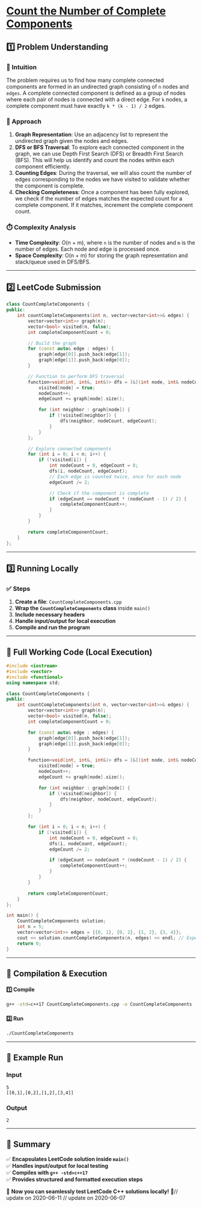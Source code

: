 # **[Count the Number of Complete Components](https://leetcode.com/problems/count-the-number-of-complete-components/description/)**  

## **1️⃣ Problem Understanding**  
### **📌 Intuition**  
The problem requires us to find how many complete connected components are formed in an undirected graph consisting of `n` nodes and `edges`. A complete connected component is defined as a group of nodes where each pair of nodes is connected with a direct edge. For `k` nodes, a complete component must have exactly `k * (k - 1) / 2` edges. 

### **🚀 Approach**  
1. **Graph Representation**: Use an adjacency list to represent the undirected graph given the nodes and edges.
2. **DFS or BFS Traversal**: To explore each connected component in the graph, we can use Depth First Search (DFS) or Breadth First Search (BFS). This will help us identify and count the nodes within each component efficiently.
3. **Counting Edges**: During the traversal, we will also count the number of edges corresponding to the nodes we have visited to validate whether the component is complete.
4. **Checking Completeness**: Once a component has been fully explored, we check if the number of edges matches the expected count for a complete component. If it matches, increment the complete component count.

### **⏱️ Complexity Analysis**  
- **Time Complexity**: O(n + m), where `n` is the number of nodes and `m` is the number of edges. Each node and edge is processed once.
- **Space Complexity**: O(n + m) for storing the graph representation and stack/queue used in DFS/BFS.

---  

## **2️⃣ LeetCode Submission**  
```cpp
class CountCompleteComponents {
public:
    int countCompleteComponents(int n, vector<vector<int>>& edges) {
        vector<vector<int>> graph(n);
        vector<bool> visited(n, false);
        int completeComponentCount = 0;

        // Build the graph
        for (const auto& edge : edges) {
            graph[edge[0]].push_back(edge[1]);
            graph[edge[1]].push_back(edge[0]);
        }

        // Function to perform DFS traversal
        function<void(int, int&, int&)> dfs = [&](int node, int& nodeCount, int& edgeCount) {
            visited[node] = true;
            nodeCount++;
            edgeCount += graph[node].size();

            for (int neighbor : graph[node]) {
                if (!visited[neighbor]) {
                    dfs(neighbor, nodeCount, edgeCount);
                }
            }
        };

        // Explore connected components
        for (int i = 0; i < n; i++) {
            if (!visited[i]) {
                int nodeCount = 0, edgeCount = 0;
                dfs(i, nodeCount, edgeCount);
                // Each edge is counted twice, once for each node
                edgeCount /= 2;

                // Check if the component is complete
                if (edgeCount == nodeCount * (nodeCount - 1) / 2) {
                    completeComponentCount++;
                }
            }
        }

        return completeComponentCount;
    }
};
```  

---  

## **3️⃣ Running Locally**  
### **✅ Steps**  
1. **Create a file**: `CountCompleteComponents.cpp`  
2. **Wrap the `CountCompleteComponents` class** inside `main()`  
3. **Include necessary headers**  
4. **Handle input/output for local execution**  
5. **Compile and run the program**  

---  

## **📝 Full Working Code (Local Execution)**  
```cpp
#include <iostream>
#include <vector>
#include <functional>
using namespace std;

class CountCompleteComponents {
public:
    int countCompleteComponents(int n, vector<vector<int>>& edges) {
        vector<vector<int>> graph(n);
        vector<bool> visited(n, false);
        int completeComponentCount = 0;

        for (const auto& edge : edges) {
            graph[edge[0]].push_back(edge[1]);
            graph[edge[1]].push_back(edge[0]);
        }

        function<void(int, int&, int&)> dfs = [&](int node, int& nodeCount, int& edgeCount) {
            visited[node] = true;
            nodeCount++;
            edgeCount += graph[node].size();

            for (int neighbor : graph[node]) {
                if (!visited[neighbor]) {
                    dfs(neighbor, nodeCount, edgeCount);
                }
            }
        };

        for (int i = 0; i < n; i++) {
            if (!visited[i]) {
                int nodeCount = 0, edgeCount = 0;
                dfs(i, nodeCount, edgeCount);
                edgeCount /= 2;

                if (edgeCount == nodeCount * (nodeCount - 1) / 2) {
                    completeComponentCount++;
                }
            }
        }

        return completeComponentCount;
    }
};

int main() {
    CountCompleteComponents solution;
    int n = 5;
    vector<vector<int>> edges = {{0, 1}, {0, 2}, {1, 2}, {3, 4}};
    cout << solution.countCompleteComponents(n, edges) << endl; // Expected output: 2
    return 0;
}
```  

---  

## **🔧 Compilation & Execution**  
#### **1️⃣ Compile**  
```bash
g++ -std=c++17 CountCompleteComponents.cpp -o CountCompleteComponents
```  

#### **2️⃣ Run**  
```bash
./CountCompleteComponents
```  

---  

## **🎯 Example Run**  
### **Input**  
```
5
[[0,1],[0,2],[1,2],[3,4]]
```  
### **Output**  
```
2
```  

---  

## **📌 Summary**  
✅ **Encapsulates LeetCode solution inside `main()`**  
✅ **Handles input/output for local testing**  
✅ **Compiles with `g++ -std=c++17`**  
✅ **Provides structured and formatted execution steps**  

🚀 **Now you can seamlessly test LeetCode C++ solutions locally!** 🚀// update on 2020-06-11
// update on 2020-06-07
